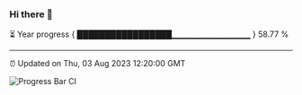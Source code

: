 ### Hi there 👋

⏳ Year progress { █████████████████▁▁▁▁▁▁▁▁▁▁▁▁▁ } 58.77 %

---

⏰ Updated on Thu, 03 Aug 2023 12:20:00 GMT

![Progress Bar CI](https://github.com/liununu/liununu/workflows/Progress%20Bar%20CI/badge.svg)
